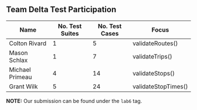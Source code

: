 ## Team Delta Test Participation

| Name            | No. Test Suites | No. Test Cases | Focus               |
|-----------------|-----------------|----------------|---------------------|
| Colton Rivard   | 1               | 5              | validateRoutes()    |
| Mason Schlax    | 1               | 7              | validateTrips()     |
| Michael Primeau | 4               | 14             | validateStops()     |
| Grant Wilk      | 5               | 24             | validateStopTimes() |

**NOTE:** Our submission can be found under the `lab6` tag.